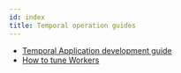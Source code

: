 ```yaml
---
id: index
title: Temporal operation guides
---
```


- [Temporal Application development guide](/docs/operations/temporal-application-development)
- [How to tune Workers](/docs/operations/how-to-tune-workers)
